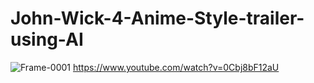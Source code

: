 # John-Wick-4-Anime-Style-trailer-using-AI
![Frame-0001](https://user-images.githubusercontent.com/90443032/227094639-1f49e2a6-1d95-499c-bd71-399a64c4b47e.png)
https://www.youtube.com/watch?v=0Cbj8bF12aU
